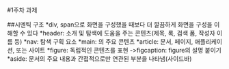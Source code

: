 #1주차 과제 

##시멘틱 구조
*div, span으로 화면을 구성했을 때보다 더 깔끔하게 화면을 구성을 이해할 수 있다
*header: 소개 및 탐색에 도움을 주는 콘텐츠(제목, 록, 검색 폼, 작성자 이름 등)
*nav: 탐색 구획 요소
*main: <body>의 주요 콘텐츠
*article: 문서, 페이지, 애플리케이션, 또는 사이트 
*figure: 독립적인 콘텐츠를 표현
->figcaption: figure의 설명 붙이기
*aside: 문서의 주요 내용과 간접적으로만 연관된 부분을 나타냄(사이드바)